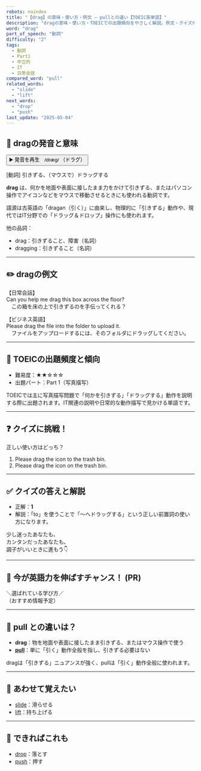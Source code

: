 ```yaml
---
robots: noindex
title: "【drag】の意味・使い方・例文 ― pullとの違い【TOEIC英単語】"
description: "dragの意味・使い方・TOEICでの出題傾向をやさしく解説。例文・クイズ付きでpullとの違いもわかりやすく学べます。"
word: "drag"
part_of_speech: "動詞"
difficulty: "2"
tags:
  - 動詞
  - Part1
  - 中立的
  - IT
  - 日常会話
compared_word: "pull"
related_words:
  - "slide"
  - "lift"
next_words:
  - "drop"
  - "push"
last_update: "2025-05-04"
---
```


## 🔰 dragの発音と意味

<button class="play-audio" onclick="playTTS('drag')">
  <span class="play-audio-main">
    ▶️ 発音を再生　/dræɡ/
  </span>
  <span class="play-audio-sub">
    （ドラグ）
  </span>
</button>

[動詞] 引きずる、（マウスで）ドラッグする

**drag** は、何かを地面や表面に接したまま力をかけて引きずる、またはパソコン操作でアイコンなどをマウスで移動させるときにも使われる動詞です。

語源は古英語の「dragan（引く）」に由来し、物理的に「引きずる」動作や、現代ではIT分野での「ドラッグ＆ドロップ」操作にも使われます。

他の品詞：  
- drag：引きずること、障害（名詞）
- dragging：引きずること（名詞）

---

## ✏️ dragの例文

【日常会話】  
Can you help me drag this box across the floor?  
　この箱を床の上で引きずるのを手伝ってくれる？

【ビジネス英語】  
Please drag the file into the folder to upload it.  
　ファイルをアップロードするには、そのフォルダにドラッグしてください。

---

## 🎯 TOEICの出題頻度と傾向

- 難易度：★★☆☆☆
- 出題パート：Part 1（写真描写）

TOEICでは主に写真描写問題で「何かを引きずる」「ドラッグする」動作を説明する際に出題されます。IT関連の説明や日常的な動作描写で見かける単語です。

---

## ❓ クイズに挑戦！

正しい使い方はどっち？

1. Please drag the icon to the trash bin.  
2. Please drag the icon on the trash bin.

---

## ✅ クイズの答えと解説

- 正解：**1**
- 解説：「to」を使うことで「～へドラッグする」という正しい前置詞の使い方になります。

少し迷ったあなたも、  
カンタンだったあなたも、  
調子がいいときに進もう👇️

---

## 🚀 今が英語力を伸ばすチャンス！ (PR)

<div class="info-center">
＼選ばれている学び方／<br>  
（おすすめ情報予定）
</div>

---

## 🤔  pull との違いは？

- **drag**：物を地面や表面に接したまま引きずる、またはマウス操作で使う
- **[pull](/word/pull)**：単に「引く」動作全般を指し、引きずる必要はない

dragは「引きずる」ニュアンスが強く、pullは「引く」動作全般に使われます。

---

## 🧩 あわせて覚えたい

- [slide](/word/slide)：滑らせる
- [lift](/word/lift)：持ち上げる

---

## 📖 できればこれも

- [drop](/word/drop)：落とす
- [push](/word/push)：押す

<!-- cvid: aid19_bid31 -->
